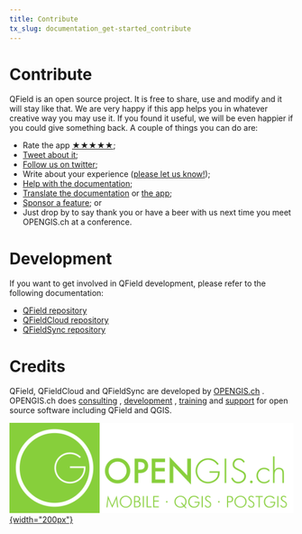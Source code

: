 ```yaml
---
title: Contribute
tx_slug: documentation_get-started_contribute
---
```


# Contribute

QField is an open source project. It is free to share, use and modify and it will stay like that. We are very happy if this app helps you in whatever creative way you may use it. If you found it useful, we will be even happier if you could give something back. A couple of things you can do are:

  - Rate the app [★★★★★](https://play.google.com/store/apps/details?id=ch.opengis.qfield&hl=en#details-reviews); <!-- markdown-link-check-disable-line -->
  - [Tweet about it](https://twitter.com/share?text=Looking%20for%20a%20good%20tool%20for%20field%20work%20in%20GIS?%20Check%20out%20%23QField!); <!-- markdown-link-check-disable-line -->
  - [Follow us on twitter](https://twitter.com/QFieldForQGIS); <!-- markdown-link-check-disable-line -->
  - Write about your experience ([please let us know!](mailto:info@opengis.ch)); <!-- markdown-link-check-disable-line -->
  - [Help with the documentation](https://github.com/opengisch/QField-docs#documentation-process); <!-- markdown-link-check-disable-line -->
  - [Translate the documentation](https://github.com/opengisch/QField-docs#translation-process) or [the app](https://www.transifex.com/opengisch/qfield-for-qgis/); <!-- markdown-link-check-disable-line -->
  - [Sponsor a feature](https://docs.qfield.org/get-started/sponsor/); <!-- markdown-link-check-disable-line --> or
  - Just drop by to say thank you or have a beer with us next time you meet OPENGIS.ch at a conference.

# Development

If you want to get involved in QField development, please refer to the following documentation:
  - [QField repository](https://github.com/opengisch/QField/blob/master/doc/dev.md) <!-- markdown-link-check-disable-line -->
  - [QFieldCloud repository](https://github.com/opengisch/qfieldcloud) <!-- markdown-link-check-disable-line -->
  - [QFieldSync repository](https://github.com/opengisch/QFieldSync) <!-- markdown-link-check-disable-line -->

# Credits

QField, QFieldCloud and QFieldSync are developed by [OPENGIS.ch](https://www.opengis.ch/) <!-- markdown-link-check-disable-line -->. OPENGIS.ch does [consulting](https://www.opengis.ch/training-consulting/) <!-- markdown-link-check-disable-line -->,
[development](https://www.opengis.ch/custom-development/) <!-- markdown-link-check-disable-line -->, [training](https://www.opengis.ch/qfield-training/) <!-- markdown-link-check-disable-line --> and [support](https://www.opengis.ch/qgis-support/) <!-- markdown-link-check-disable-line --> for open source software including QField and
QGIS.


[![OPENGIS.ch](../assets/images/opengisch_main_transparent.png){width="200px"}](http://www.opengis.ch) <!-- markdown-link-check-disable-line -->
